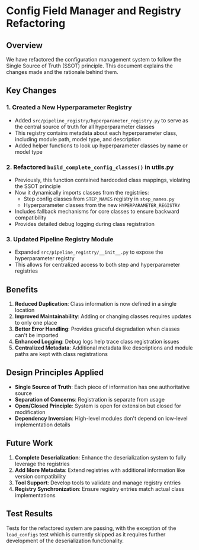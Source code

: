 # Config Field Manager and Registry Refactoring

## Overview

We have refactored the configuration management system to follow the Single Source of Truth (SSOT) principle. This document explains the changes made and the rationale behind them.

## Key Changes

### 1. Created a New Hyperparameter Registry

- Added `src/pipeline_registry/hyperparameter_registry.py` to serve as the central source of truth for all hyperparameter classes
- This registry contains metadata about each hyperparameter class, including module path, model type, and description
- Added helper functions to look up hyperparameter classes by name or model type

### 2. Refactored `build_complete_config_classes()` in utils.py

- Previously, this function contained hardcoded class mappings, violating the SSOT principle
- Now it dynamically imports classes from the registries:
  - Step config classes from `STEP_NAMES` registry in `step_names.py`
  - Hyperparameter classes from the new `HYPERPARAMETER_REGISTRY`
- Includes fallback mechanisms for core classes to ensure backward compatibility
- Provides detailed debug logging during class registration

### 3. Updated Pipeline Registry Module

- Expanded `src/pipeline_registry/__init__.py` to expose the hyperparameter registry
- This allows for centralized access to both step and hyperparameter registries

## Benefits

1. **Reduced Duplication**: Class information is now defined in a single location
2. **Improved Maintainability**: Adding or changing classes requires updates to only one place
3. **Better Error Handling**: Provides graceful degradation when classes can't be imported
4. **Enhanced Logging**: Debug logs help trace class registration issues
5. **Centralized Metadata**: Additional metadata like descriptions and module paths are kept with class registrations

## Design Principles Applied

- **Single Source of Truth**: Each piece of information has one authoritative source
- **Separation of Concerns**: Registration is separate from usage
- **Open/Closed Principle**: System is open for extension but closed for modification
- **Dependency Inversion**: High-level modules don't depend on low-level implementation details

## Future Work

1. **Complete Deserialization**: Enhance the deserialization system to fully leverage the registries
2. **Add More Metadata**: Extend registries with additional information like version compatibility
3. **Tool Support**: Develop tools to validate and manage registry entries
4. **Registry Synchronization**: Ensure registry entries match actual class implementations

## Test Results

Tests for the refactored system are passing, with the exception of the `load_configs` test which is currently skipped as it requires further development of the deserialization functionality.

